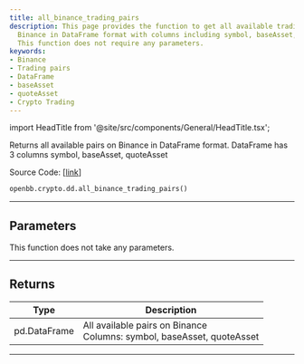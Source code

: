 ```yaml
---
title: all_binance_trading_pairs
description: This page provides the function to get all available trading pairs on
  Binance in DataFrame format with columns including symbol, baseAsset, and quoteAsset.
  This function does not require any parameters.
keywords:
- Binance
- Trading pairs
- DataFrame
- baseAsset
- quoteAsset
- Crypto Trading
---
```


import HeadTitle from '@site/src/components/General/HeadTitle.tsx';

<HeadTitle title="all_binance_trading_pairs - Dd - Crypto - Reference | OpenBB SDK Docs" />

Returns all available pairs on Binance in DataFrame format. DataFrame has 3 columns symbol, baseAsset, quoteAsset

Source Code: [[link](https://github.com/OpenBB-finance/OpenBBTerminal/tree/main/openbb_terminal/cryptocurrency/due_diligence/binance_model.py#L58)]

```python
openbb.crypto.dd.all_binance_trading_pairs()
```

---

## Parameters

This function does not take any parameters.

---

## Returns

| Type | Description |
| ---- | ----------- |
| pd.DataFrame | All available pairs on Binance<br/>Columns: symbol, baseAsset, quoteAsset |
---
